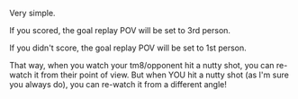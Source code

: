 Very simple.

If you scored, the goal replay POV will be set to 3rd person.

If you didn't score, the goal replay POV will be set to 1st person.

That way, when you watch your tm8/opponent hit a nutty shot, you can re-watch it from their point of view. But when YOU hit a nutty shot (as I'm sure you always do), you can re-watch it from a different angle!
